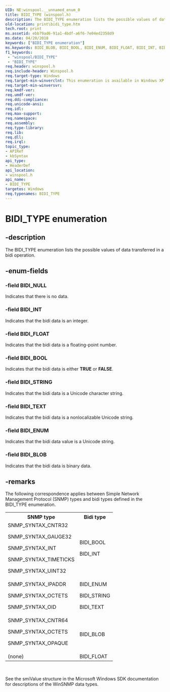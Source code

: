 ```yaml
---
UID: NE:winspool.__unnamed_enum_0
title: BIDI_TYPE (winspool.h)
description: The BIDI_TYPE enumeration lists the possible values of data transferred in a bidi operation.
old-location: print\bidi_type.htm
tech.root: print
ms.assetid: ebb79ad6-91a1-4bdf-a6f6-7e04ed2358d9
ms.date: 04/20/2018
keywords: ["BIDI_TYPE enumeration"]
ms.keywords: BIDI_BLOB, BIDI_BOOL, BIDI_ENUM, BIDI_FLOAT, BIDI_INT, BIDI_NULL, BIDI_STRING, BIDI_TEXT, BIDI_TYPE, BIDI_TYPE enumeration [Print Devices], print.bidi_type, spoolfnc_35a684ef-3bbf-4f33-86e9-b4a3bddbbb51.xml, winspool/BIDI_BLOB, winspool/BIDI_BOOL, winspool/BIDI_ENUM, winspool/BIDI_FLOAT, winspool/BIDI_INT, winspool/BIDI_NULL, winspool/BIDI_STRING, winspool/BIDI_TEXT, winspool/BIDI_TYPE
f1_keywords:
 - "winspool/BIDI_TYPE"
 - "BIDI_TYPE"
req.header: winspool.h
req.include-header: Winspool.h
req.target-type: Windows
req.target-min-winverclnt: This enumeration is available in Windows XP and later operating systems.
req.target-min-winversvr: 
req.kmdf-ver: 
req.umdf-ver: 
req.ddi-compliance: 
req.unicode-ansi: 
req.idl: 
req.max-support: 
req.namespace: 
req.assembly: 
req.type-library: 
req.lib: 
req.dll: 
req.irql: 
topic_type:
- APIRef
- kbSyntax
api_type:
- HeaderDef
api_location:
- winspool.h
api_name:
- BIDI_TYPE
targetos: Windows
req.typenames: BIDI_TYPE
---
```


# BIDI_TYPE enumeration


## -description


The BIDI_TYPE enumeration lists the possible values of data transferred in a bidi operation.


## -enum-fields




### -field BIDI_NULL

Indicates that there is no data.


### -field BIDI_INT

Indicates that the bidi data is an integer.


### -field BIDI_FLOAT

Indicates that the bidi data is a floating-point number.


### -field BIDI_BOOL

Indicates that the bidi data is either <b>TRUE</b> or <b>FALSE</b>.


### -field BIDI_STRING

Indicates that the bidi data is a Unicode character string.


### -field BIDI_TEXT

Indicates that the bidi data is a nonlocalizable Unicode string.


### -field BIDI_ENUM

Indicates that the bidi data value is a Unicode string.


### -field BIDI_BLOB

Indicates that the bidi data is binary data.


## -remarks



The following correspondence applies between Simple Network Management Protocol (SNMP) types and bidi types defined in the BIDI_TYPE enumeration.

<table>
<tr>
<th>SNMP type</th>
<th>Bidi type</th>
</tr>
<tr>
<td>
SNMP_SYNTAX_CNTR32

SNMP_SYNTAX_GAUGE32

SNMP_SYNTAX_INT

SNMP_SYNTAX_TIMETICKS

SNMP_SYNTAX_UINT32

</td>
<td>
BIDI_BOOL

BIDI_INT

</td>
</tr>
<tr>
<td>
SNMP_SYNTAX_IPADDR

SNMP_SYNTAX_OCTETS

SNMP_SYNTAX_OID

</td>
<td>
BIDI_ENUM

BIDI_STRING

BIDI_TEXT

</td>
</tr>
<tr>
<td>
SNMP_SYNTAX_CNTR64

SNMP_SYNTAX_OCTETS

SNMP_SYNTAX_OPAQUE

</td>
<td>
BIDI_BLOB

</td>
</tr>
<tr>
<td>
(none)

</td>
<td>
BIDI_FLOAT

</td>
</tr>
</table>
 

See the smiValue structure in the Microsoft Windows SDK documentation for descriptions of the WinSNMP data types.




